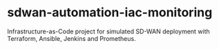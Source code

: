 # sdwan-automation-iac-monitoring
Infrastructure-as-Code project for simulated SD-WAN deployment with Terraform, Ansible, Jenkins and Prometheus.
